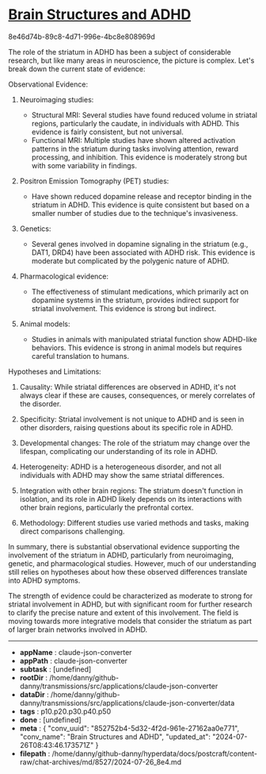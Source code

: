 # [Brain Structures and ADHD](https://claude.ai/chat/852752b4-5d32-4f2d-961e-27162aa0e771)

8e46d74b-89c8-4d71-996e-4bc8e808969d

 The role of the striatum in ADHD has been a subject of considerable research, but like many areas in neuroscience, the picture is complex. Let's break down the current state of evidence:

Observational Evidence:

1. Neuroimaging studies:
   - Structural MRI: Several studies have found reduced volume in striatal regions, particularly the caudate, in individuals with ADHD. This evidence is fairly consistent, but not universal.
   - Functional MRI: Multiple studies have shown altered activation patterns in the striatum during tasks involving attention, reward processing, and inhibition. This evidence is moderately strong but with some variability in findings.

2. Positron Emission Tomography (PET) studies:
   - Have shown reduced dopamine release and receptor binding in the striatum in ADHD. This evidence is quite consistent but based on a smaller number of studies due to the technique's invasiveness.

3. Genetics:
   - Several genes involved in dopamine signaling in the striatum (e.g., DAT1, DRD4) have been associated with ADHD risk. This evidence is moderate but complicated by the polygenic nature of ADHD.

4. Pharmacological evidence:
   - The effectiveness of stimulant medications, which primarily act on dopamine systems in the striatum, provides indirect support for striatal involvement. This evidence is strong but indirect.

5. Animal models:
   - Studies in animals with manipulated striatal function show ADHD-like behaviors. This evidence is strong in animal models but requires careful translation to humans.

Hypotheses and Limitations:

1. Causality: While striatal differences are observed in ADHD, it's not always clear if these are causes, consequences, or merely correlates of the disorder.

2. Specificity: Striatal involvement is not unique to ADHD and is seen in other disorders, raising questions about its specific role in ADHD.

3. Developmental changes: The role of the striatum may change over the lifespan, complicating our understanding of its role in ADHD.

4. Heterogeneity: ADHD is a heterogeneous disorder, and not all individuals with ADHD may show the same striatal differences.

5. Integration with other brain regions: The striatum doesn't function in isolation, and its role in ADHD likely depends on its interactions with other brain regions, particularly the prefrontal cortex.

6. Methodology: Different studies use varied methods and tasks, making direct comparisons challenging.

In summary, there is substantial observational evidence supporting the involvement of the striatum in ADHD, particularly from neuroimaging, genetic, and pharmacological studies. However, much of our understanding still relies on hypotheses about how these observed differences translate into ADHD symptoms.

The strength of evidence could be characterized as moderate to strong for striatal involvement in ADHD, but with significant room for further research to clarify the precise nature and extent of this involvement. The field is moving towards more integrative models that consider the striatum as part of larger brain networks involved in ADHD.

---

* **appName** : claude-json-converter
* **appPath** : claude-json-converter
* **subtask** : [undefined]
* **rootDir** : /home/danny/github-danny/transmissions/src/applications/claude-json-converter
* **dataDir** : /home/danny/github-danny/transmissions/src/applications/claude-json-converter/data
* **tags** : p10.p20.p30.p40.p50
* **done** : [undefined]
* **meta** : {
  "conv_uuid": "852752b4-5d32-4f2d-961e-27162aa0e771",
  "conv_name": "Brain Structures and ADHD",
  "updated_at": "2024-07-26T08:43:46.173571Z"
}
* **filepath** : /home/danny/github-danny/hyperdata/docs/postcraft/content-raw/chat-archives/md/8527/2024-07-26_8e4.md